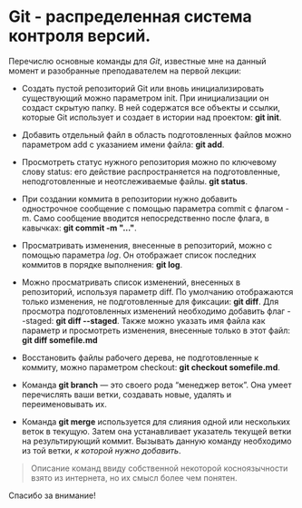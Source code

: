 # Git - распределенная система контроля версий.

Перечислю основные команды для *Git*, известные мне на данный момент и разобранные преподавателем на первой лекции:

* Создать пустой репозиторий Git или вновь инициализировать существующий можно параметром init. При инициализации он создаст скрытую папку. В ней содержатся все объекты и ссылки, которые Git использует и создает в истории над проектом: **git init**.

* Добавить отдельный файл в область подготовленных файлов можно параметром add с указанием имени файла: **git add**.

* Просмотреть статус нужного репозитория можно по ключевому слову status: его действие распространяется на подготовленные, неподготовленные и неотслеживаемые файлы. **git status**.

* При создании коммита в репозитории нужно добавить однострочное сообщение с помощью параметра commit с флагом -m. Само сообщение вводится непосредственно после флага, в кавычках: **git commit -m "..."**.

* Просматривать изменения, внесенные в репозиторий, можно с помощью параметра *log*. Он отображает список последних коммитов в порядке выполнения: **git log**.

* Можно просматривать список изменений, внесенных в репозиторий, используя параметр diff. По умолчанию отображаются только изменения, не подготовленные для фиксации: **git diff**. Для просмотра подготовленных изменений необходимо добавить флаг --staged: **git diff --staged**. Также можно указать имя файла как параметр и просмотреть изменения, внесенные только в этот файл: **git diff somefile.md**

* Восстановить файлы рабочего дерева, не подготовленные к коммиту, можно параметром checkout: **git checkout somefile.md**.

* Команда **git branch** — это своего рода “менеджер веток”. Она умеет перечислять ваши ветки, создавать новые, удалять и переименовывать их.

* Команда **git merge** используется для слияния одной или нескольких веток в текущую. Затем она устанавливает указатель текущей ветки на результирующий коммит. Вызывать данную команду необходимо из той ветки, *к которой нужно добавить*.

>Описание команд ввиду собственной некоторой косноязычности взято из интернета, но их смысл более чем понятен.

Спасибо за внимание!